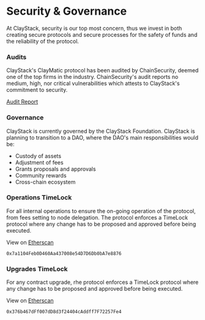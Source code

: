 # Security & Governance

At ClayStack, security is our top most concern, thus we invest in both creating secure protocols and secure processes for the safety of funds and the reliability of the protocol.

### Audits
ClayStack's ClayMatic protocol has been audited by ChainSecurity, deemed one of the top firms in the industry. ChainSecurity's audit reports no medium, high, nor critical vulnerabilities which attests to ClayStack's commitment to security.

[Audit Report](https://chainsecurity.com/security-audit/claystack-matic/)

### Governance

ClayStack is currently governed by the ClayStack Foundation. ClayStack is planning to transition to a DAO, where the DAO's main responsibilities would be:
- Custody of assets
- Adjustment of fees
- Grants proposals and approvals
- Community rewards
- Cross-chain ecosystem

### Operations TimeLock
For all internal operations to ensure the on-going operation of the protocol, from fees setting to node delegation. The protocol enforces a TimeLock protocol where any change has to be proposed and approved before being executed.

View on [Etherscan](https://etherscan.io/address/0x7a1104Feb0D460Aa437008e54D7D6Db0bA7e8876)

```
0x7a1104Feb0D460Aa437008e54D7D6Db0bA7e8876
```

### Upgrades TimeLock
For any contract upgrade, rhe protocol enforces a TimeLock protocol where any change has to be proposed and approved before being executed.

View on [Etherscan](https://etherscan.io/address/0x376b467dFf007dD8d3f24404cAddff7F72257Fe4)

```
0x376b467dFf007dD8d3f24404cAddff7F72257Fe4
```